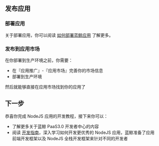 ## 发布应用

### 部署应用

关于部署应用，你可以阅读 [如何部署蓝鲸应用](../../topics/paas/deploy_intro.md) 了解更多。

### 发布到应用市场

在你部署到生产环境之前，你需要：
- 在『应用推广』-『应用市场』完善你的市场信息
- 部署到生产环境 

然后就能够直接在应用市场找到你的应用了

## 下一步

恭喜你完成 NodeJS 应用的开发教程，接下来你可以：

- 了解更多关于蓝鲸 PaaS3.0 开发者中心的内容
- 阅读 [开发指南](../../topics/company_tencent/node_framework_usage.md)，深入学习如何开发更优秀的 NodeJS 应用，蓝鲸准备了应用前端开发框架以及 NodeJS 全栈开发框架来针对不同的开发者
